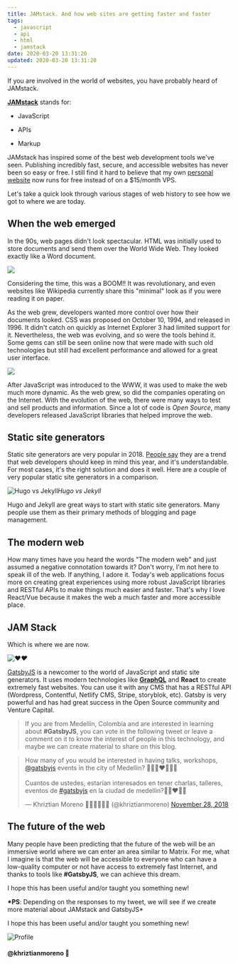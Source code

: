 ```yaml
---
title: JAMstack. And how web sites are getting faster and faster
tags:
  - javascript
  - api
  - html
  - jamstack
date: 2020-03-20 13:31:20
updated: 2020-03-20 13:31:20
---
```


If you are involved in the world of websites, you have probably heard of JAMstack.

[**JAMstack**](https://jamstack.org/) stands for:

- JavaScript

- APIs

- Markup

JAMstack has inspired some of the best web development tools we've seen. Publishing incredibly fast, secure, and accessible websites has never been so easy or free. I still find it hard to believe that my own [personal website](https://khriztianmoreno.com/) now runs for free instead of on a $15/month VPS.

Let's take a quick look through various stages of web history to see how we got to where we are today.

## When the web emerged

In the 90s, web pages didn't look spectacular. HTML was initially used to store documents and send them over the World Wide Web. They looked exactly like a Word document.

![](https://cdn-images-1.medium.com/max/2000/1*CH55yT2OM4icb3bo5wKmwQ.jpeg)

Considering the time, this was a BOOM!! It was revolutionary, and even websites like Wikipedia currently share this "minimal" look as if you were reading it on paper.

As the web grew, developers wanted more control over how their documents looked. CSS was proposed on October 10, 1994, and released in 1996. It didn't catch on quickly as Internet Explorer 3 had limited support for it. Nevertheless, the web was evolving, and so were the tools behind it. Some gems can still be seen online now that were made with such old technologies but still had excellent performance and allowed for a great user interface.

![](https://cdn-images-1.medium.com/max/2108/1*PRvyDKJKBUqi9Pc777XLyA.jpeg)

After JavaScript was introduced to the WWW, it was used to make the web much more dynamic. As the web grew, so did the companies operating on the Internet. With the evolution of the web, there were many ways to test and sell products and information. Since a lot of code is _Open Source_, many developers released JavaScript libraries that helped improve the web.

## Static site generators

Static site generators are very popular in 2018. [People say](https://insanelab.com/blog/web-development/web-development-trends-2018/) they are a trend that web developers should keep in mind this year, and it's understandable. For most cases, it's the right solution and does it well. Here are a couple of very popular static site generators in a comparison.

![Hugo vs Jekyll](https://cdn-images-1.medium.com/max/2000/1*5xik7K0_iM5AbV8Ls0xk6Q.jpeg)_Hugo vs Jekyll_

Hugo and Jekyll are great ways to start with static site generators. Many people use them as their primary methods of blogging and page management.

## The modern web

How many times have you heard the words "The modern web" and just assumed a negative connotation towards it? Don't worry, I'm not here to speak ill of the web. If anything, I adore it. Today's web applications focus more on creating great experiences using more robust JavaScript libraries and RESTful APIs to make things much easier and faster. That's why I love React/Vue because it makes the web a much faster and more accessible place.

## JAM Stack

Which is where we are now.

![❤](https://cdn-images-1.medium.com/max/2000/1*bMLE3-PipX9X0N7eCHIGow.png)_❤_

[GatsbyJS](https://www.gatsbyjs.org/) is a newcomer to the world of JavaScript and static site generators. It uses modern technologies like [**GraphQL**](https://graphql.org/) and **React** to create extremely fast websites. You can use it with any CMS that has a RESTful API (Wordpress, Contentful, Netlify CMS, Stripe, storyblok, etc). Gatsby is very powerful and has had great success in the Open Source community and Venture Capital.

> If you are from Medellín, Colombia and are interested in learning about **#GatsbyJS**, you can vote in the following tweet or leave a comment on it to know the interest of people in this technology, and maybe we can create material to share on this blog.

<blockquote class="twitter-tweet"><p lang="es" dir="ltr">How many of you would be interested in having talks, workshops, <a href="https://twitter.com/GatsbyJS?ref_src=twsrc%5Etfw">@gatsbyjs</a> events in the city of Medellin? 👨🏻‍💻♥️👨🏻‍🏫<br><br>Cuantos de ustedes, estarían interesados en tener charlas, talleres, eventos de <a href="https://twitter.com/hashtag/gatsbyjs?src=hash&amp;ref_src=twsrc%5Etfw">#gatsbyjs</a> en la ciudad de medellin?👨‍💻♥️🙌🏻</p>&mdash; Khriztian Moreno 👨🏼‍💻👨🏼‍🏫 (@khriztianmoreno) <a href="https://twitter.com/khriztianmoreno/status/1067593264814088192?ref_src=twsrc%5Etfw">November 28, 2018</a></blockquote> <script async src="https://platform.twitter.com/widgets.js" charset="utf-8"></script>

## The future of the web

Many people have been predicting that the future of the web will be an immersive world where we can enter an area similar to Matrix. For me, what I imagine is that the web will be accessible to everyone who can have a low-quality computer or not have access to extremely fast Internet, and thanks to tools like **#GatsbyJS**, we can achieve this dream.

I hope this has been useful and/or taught you something new!

**\*PS**: Depending on the responses to my tweet, we will see if we create more material about JAMstack and GatsbyJS\*

I hope this has been useful and/or taught you something new!

![Profile](https://res.cloudinary.com/khriztianmoreno/image/upload/c_scale,w_148/v1591324337/KM-brand/stickers/sticker-3_2x.png)

#### @khriztianmoreno 🚀
